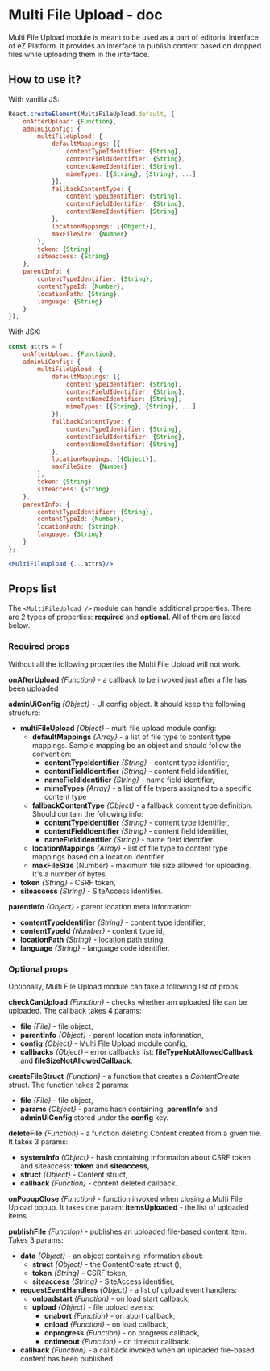 # Multi File Upload - doc

Multi File Upload module is meant to be used as a part of editorial interface of eZ Platform. It provides an interface to publish content based on dropped files while uploading them in the interface.

## How to use it?

With vanilla JS:

```javascript
React.createElement(MultiFileUpload.default, {
    onAfterUpload: {Function},
    adminUiConfig: {
        multiFileUpload: {
            defaultMappings: [{
                contentTypeIdentifier: {String},
                contentFieldIdentifier: {String},
                contentNameIdentifier: {String},
                mimeTypes: [{String}, {String}, ...]
            }],
            fallbackContentType: {
                contentTypeIdentifier: {String},
                contentFieldIdentifier: {String},
                contentNameIdentifier: {String}
            },
            locationMappings: [{Object}],
            maxFileSize: {Number}
        },
        token: {String},
        siteaccess: {String}
    },
    parentInfo: {
        contentTypeIdentifier: {String},
        contentTypeId: {Number},
        locationPath: {String},
        language: {String}
    }
});
```

With JSX:

```jsx
const attrs = {
    onAfterUpload: {Function},
    adminUiConfig: {
        multiFileUpload: {
            defaultMappings: [{
                contentTypeIdentifier: {String},
                contentFieldIdentifier: {String},
                contentNameIdentifier: {String},
                mimeTypes: [{String}, {String}, ...]
            }],
            fallbackContentType: {
                contentTypeIdentifier: {String},
                contentFieldIdentifier: {String},
                contentNameIdentifier: {String}
            },
            locationMappings: [{Object}],
            maxFileSize: {Number}
        },
        token: {String},
        siteaccess: {String}
    },
    parentInfo: {
        contentTypeIdentifier: {String},
        contentTypeId: {Number},
        locationPath: {String},
        language: {String}
    }
};

<MultiFileUpload {...attrs}/>
```

## Props list

The `<MultiFileUpload />` module can handle additional properties. There are 2 types of properties: **required** and **optional**. All of them are listed below.

### Required props

Without all the following properties the Multi File Upload will not work.

**onAfterUpload** _{Function}_ - a callback to be invoked just after a file has been uploaded

**adminUiConfig** _{Object}_ - UI config object. It should keep the following structure:

- **multiFileUpload** _{Object}_  - multi file upload module config:
    - **defaultMappings** _{Array}_ - a list of file type to content type mappings. Sample mapping be an object and should follow the convention:
        - **contentTypeIdentifier** _{String}_ - content type identifier,
        - **contentFieldIdentifier** _{String}_ - content field identifier,
        - **nameFieldIdentifier** _{String}_ - name field identifier,
        - **mimeTypes** _{Array}_ - a list of file typers assigned to a specific content type
    - **fallbackContentType** _{Object}_ - a fallback content type definition. Should contain the following info:
        - **contentTypeIdentifier** _{String}_ - content type identifier,
        - **contentFieldIdentifier** _{String}_ - content field identifier,
        - **nameFieldIdentifier** _{String}_ - name field identifier
    - **locationMappings** _{Array}_ - list of file type to content type mappings based on a location identifier
    - **maxFileSize** {Number} - maximum file size allowed for uploading. It's a number of bytes.
- **token** _{String}_ - CSRF token,
- **siteaccess** _{String}_ - SiteAccess identifier.

**parentInfo** _{Object}_ - parent location meta information:

- **contentTypeIdentifier** _{String}_ - content type identifier,
- **contentTypeId** _{Number}_ - content type id,
- **locationPath** _{String}_ - location path string,
- **language** _{String}_ - language code identifier.

### Optional props

Optionally, Multi File Upload module can take a following list of props:

**checkCanUpload** _{Function}_ - checks whether am uploaded file can be uploaded. The callback takes 4 params:

- **file** _{File}_ - file object,
- **parentInfo** _{Object}_ - parent location meta information,
- **config** _{Object}_ - Multi File Upload module config,
- **callbacks** _{Object}_ - error callbacks list: **fileTypeNotAllowedCallback** and **fileSizeNotAllowedCallback**.

**createFileStruct** _{Function}_ - a function that creates a _ContentCreate_ struct. The function takes 2 params:

- **file** _{File}_ - file object,
- **params** _{Object}_ - params hash containing: **parentInfo** and **adminUiConfig** stored under the **config** key.

**deleteFile** _{Function}_ - a function deleting Content created from a given file. It takes 3 params:

- **systemInfo** _{Object}_ - hash containing information about CSRF token and siteaccess: **token** and **siteaccess**,
- **struct** _{Object}_ - Content struct,
- **callback** _{Function}_ - content deleted callback.

**onPopupClose** _{Function}_ - function invoked when closing a Multi File Upload popup. It takes one param: **itemsUploaded** - the list of uploaded items.

**publishFile** _{Function}_ - publishes an uploaded file-based content item. Takes 3 params:

- **data** _{Object}_ - an object containing information about:
    - **struct** _{Object}_ - the ContentCreate struct (),
    - **token** _{String}_ - CSRF token,
    - **siteaccess** _{String}_ - SiteAccess identifier,
- **requestEventHandlers** _{Object}_ - a list of upload event handlers:
    - **onloadstart** _{Function}_ - on load start callback,
    - **upload** _{Object}_ - file upload events:
        - **onabort** _{Function}_ - on abort callback,
        - **onload** _{Function}_ - on load callback,
        - **onprogress** _{Function}_ - on progress callback,
        - **ontimeout** _{Function}_ - on timeout callback.
- **callback** _{Function}_ - a callback invoked when an uploaded file-based content has been published.
